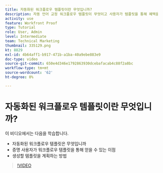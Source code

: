 ```yaml
---
title: 자동화된 워크플로우 템플릿이란 무엇입니까?
description: 자동 언어 교정 워크플로우 템플릿이 무엇이고 사용자가 템플릿을 통해 혜택을 볼 수 있는 방법을 알아봅니다. 생성할 템플릿 계획을 시작합니다.
activity: use
feature: Workfront Proof
type: Tutorial
role: User, Admin
level: Intermediate
team: Technical Marketing
thumbnail: 335129.png
kt: 8829
exl-id: 4b64aff1-b917-471b-a1ba-40a9ebe883e9
doc-type: video
source-git-commit: 650e4d346e1792863930dcebafacab4c88f2a8bc
workflow-type: tm+mt
source-wordcount: '62'
ht-degree: 0%

---
```


# 자동화된 워크플로우 템플릿이란 무엇입니까?

이 비디오에서는 다음을 학습합니다.

* 자동화된 워크플로우 템플릿은 무엇입니까
* 증명 사용자가 워크플로우 템플릿을 통해 얻을 수 있는 이점
* 생성할 템플릿을 계획하는 방법

>[!VIDEO](https://video.tv.adobe.com/v/335129/?quality=12&learn=on)

<!---
Learn More Icon
Automated workflow overview
Create and manage Automated Workflow templates
Configure a proof
--->
